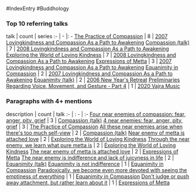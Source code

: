 #IndexEntry #Buddhology

### Top 10 referring talks
talk | count | series
:- | - |: -
<a data-href="The Practice of Compassion" href="The+Practice+of+Compassion" class="internal-link" target="_blank" rel="noopener">The Practice of Compassion</a> | 8 | <a data-href="2007 Lovingkindness and Compassion As a Path to Awakening" href="2007+Lovingkindness+and+Compassion+As+a+Path+to+Awakening" class="internal-link" target="_blank" rel="noopener">2007 Lovingkindness and Compassion As a Path to Awakening</a>
<a data-href="Compassion (talk)" href="Compassion+%28talk%29" class="internal-link" target="_blank" rel="noopener">Compassion (talk)</a> | 7 | <a data-href="2008 Lovingkindness and Compassion As a Path to Awakening" href="2008+Lovingkindness+and+Compassion+As+a+Path+to+Awakening" class="internal-link" target="_blank" rel="noopener">2008 Lovingkindness and Compassion As a Path to Awakening</a>
<a data-href="Exploring the World of Loving Kindness" href="Exploring+the+World+of+Loving+Kindness" class="internal-link" target="_blank" rel="noopener">Exploring the World of Loving Kindness</a> | 7 | <a data-href="2008 Lovingkindness and Compassion As a Path to Awakening" href="2008+Lovingkindness+and+Compassion+As+a+Path+to+Awakening" class="internal-link" target="_blank" rel="noopener">2008 Lovingkindness and Compassion As a Path to Awakening</a>
<a data-href="Expressions of Metta" href="Expressions+of+Metta" class="internal-link" target="_blank" rel="noopener">Expressions of Metta</a> | 3 | <a data-href="2007 Lovingkindness and Compassion As a Path to Awakening" href="2007+Lovingkindness+and+Compassion+As+a+Path+to+Awakening" class="internal-link" target="_blank" rel="noopener">2007 Lovingkindness and Compassion As a Path to Awakening</a>
<a data-href="Equanimity in Compassion" href="Equanimity+in+Compassion" class="internal-link" target="_blank" rel="noopener">Equanimity in Compassion</a> | 2 | <a data-href="2007 Lovingkindness and Compassion As a Path to Awakening" href="2007+Lovingkindness+and+Compassion+As+a+Path+to+Awakening" class="internal-link" target="_blank" rel="noopener">2007 Lovingkindness and Compassion As a Path to Awakening</a>
<a data-href="Equanimity (talk)" href="Equanimity+%28talk%29" class="internal-link" target="_blank" rel="noopener">Equanimity (talk)</a> | 2 | <a data-href="2006 New Year's Retreat" href="2006+New+Year%27s+Retreat" class="internal-link" target="_blank" rel="noopener">2006 New Year&#x27;s Retreat</a>
<a data-href="Preliminaries Regarding Voice, Movement, and Gesture - Part 4" href="Preliminaries+Regarding+Voice%2C+Movement%2C+and+Gesture+-+Part+4" class="internal-link" target="_blank" rel="noopener">Preliminaries Regarding Voice, Movement, and Gesture - Part 4</a> | 1 | <a data-href="2020 Vajra Music" href="2020+Vajra+Music" class="internal-link" target="_blank" rel="noopener">2020 Vajra Music</a>

### Paragraphs with 4+ mentions
description | count | talk
:- | : - | :-
<a aria-label-position="top" aria-label="Compassion (talk) > Four near enemies of compassion fear anger pity grief" data-href="Compassion (talk)#Four near enemies of compassion fear anger pity grief" href="Compassion+%28talk%29#Four+near+enemies+of+compassion+fear+anger+pity+grief" class="internal-link" target="_blank" rel="noopener">Four near enemies of compassion: fear, anger, pity, grief</a> | 3 | <a data-href="Compassion (talk)" href="Compassion+%28talk%29" class="internal-link" target="_blank" rel="noopener">Compassion (talk)</a>
<a aria-label-position="top" aria-label="The Practice of Compassion > 4 near enemies fear anger pity grief" data-href="The Practice of Compassion#4 near enemies fear anger pity grief" href="The+Practice+of+Compassion#4+near+enemies+fear+anger+pity+grief" class="internal-link" target="_blank" rel="noopener">4 near enemies: fear, anger, pity, grief</a> | 3 | <a data-href="The Practice of Compassion" href="The+Practice+of+Compassion" class="internal-link" target="_blank" rel="noopener">The Practice of Compassion</a>
<a aria-label-position="top" aria-label="Compassion (talk) > All these near enemies arise when theres too much self-view" data-href="Compassion (talk)#All these near enemies arise when there's too much self-view" href="Compassion+%28talk%29#All+these+near+enemies+arise+when+there%27s+too+much+self-view" class="internal-link" target="_blank" rel="noopener">All these near enemies arise when there&#x27;s too much self-view</a> | 2 | <a data-href="Compassion (talk)" href="Compassion+%28talk%29" class="internal-link" target="_blank" rel="noopener">Compassion (talk)</a>
<a aria-label-position="top" aria-label="Exploring the World of Loving Kindness > Near enemy of metta is attached love" data-href="Exploring the World of Loving Kindness#Near enemy of metta is attached love" href="Exploring+the+World+of+Loving+Kindness#Near+enemy+of+metta+is+attached+love" class="internal-link" target="_blank" rel="noopener">Near enemy of metta is attached love</a> | 2 | <a data-href="Exploring the World of Loving Kindness" href="Exploring+the+World+of+Loving+Kindness" class="internal-link" target="_blank" rel="noopener">Exploring the World of Loving Kindness</a>
<a aria-label-position="top" aria-label="Exploring the World of Loving Kindness > Through the near enemy we learn what pure metta is" data-href="Exploring the World of Loving Kindness#Through the near enemy we learn what pure metta is" href="Exploring+the+World+of+Loving+Kindness#Through+the+near+enemy+we+learn+what+pure+metta+is" class="internal-link" target="_blank" rel="noopener">Through the near enemy, we learn what pure metta is</a> | 2 | <a data-href="Exploring the World of Loving Kindness" href="Exploring+the+World+of+Loving+Kindness" class="internal-link" target="_blank" rel="noopener">Exploring the World of Loving Kindness</a>
<a aria-label-position="top" aria-label="Expressions of Metta > The near enemy of metta is attached love" data-href="Expressions of Metta#The near enemy of metta is attached love" href="Expressions+of+Metta#The+near+enemy+of+metta+is+attached+love" class="internal-link" target="_blank" rel="noopener">The near enemy of metta is attached love</a> | 2 | <a data-href="Expressions of Metta" href="Expressions+of+Metta" class="internal-link" target="_blank" rel="noopener">Expressions of Metta</a>
<a aria-label-position="top" aria-label="Equanimity (talk) > The near enemy is indifference and lack of juicyness in life" data-href="Equanimity (talk)#The near enemy is indifference and lack of juicyness in life" href="Equanimity+%28talk%29#The+near+enemy+is+indifference+and+lack+of+juicyness+in+life" class="internal-link" target="_blank" rel="noopener">The near enemy is indifference and lack of juicyness in life</a> | 2 | <a data-href="Equanimity (talk)" href="Equanimity+%28talk%29" class="internal-link" target="_blank" rel="noopener">Equanimity (talk)</a>
<a aria-label-position="top" aria-label="Equanimity in Compassion > Equanimity is not indifference" data-href="Equanimity in Compassion#Equanimity is not indifference" href="Equanimity+in+Compassion#Equanimity+is+not+indifference" class="internal-link" target="_blank" rel="noopener">Equanimity is not indifference</a> | 1 | <a data-href="Equanimity in Compassion" href="Equanimity+in+Compassion" class="internal-link" target="_blank" rel="noopener">Equanimity in Compassion</a>
<a aria-label-position="top" aria-label="Equanimity in Compassion > Paradoxically we become even more devoted with seeing the emptiness of everything" data-href="Equanimity in Compassion#Paradoxically we become even more devoted with seeing the emptiness of everything" href="Equanimity+in+Compassion#Paradoxically+we+become+even+more+devoted+with+seeing+the+emptiness+of+everything" class="internal-link" target="_blank" rel="noopener">Paradoxically, we become even more devoted with seeing the emptiness of everything</a> | 1 | <a data-href="Equanimity in Compassion" href="Equanimity+in+Compassion" class="internal-link" target="_blank" rel="noopener">Equanimity in Compassion</a>
<a aria-label-position="top" aria-label="Expressions of Metta > Dont judge or push away attachment but rather learn about it" data-href="Expressions of Metta#Don't judge or push away attachment but rather learn about it" href="Expressions+of+Metta#Don%27t+judge+or+push+away+attachment+but+rather+learn+about+it" class="internal-link" target="_blank" rel="noopener">Don&#x27;t judge or push away attachment, but rather learn about it</a> | 1 | <a data-href="Expressions of Metta" href="Expressions+of+Metta" class="internal-link" target="_blank" rel="noopener">Expressions of Metta</a>

